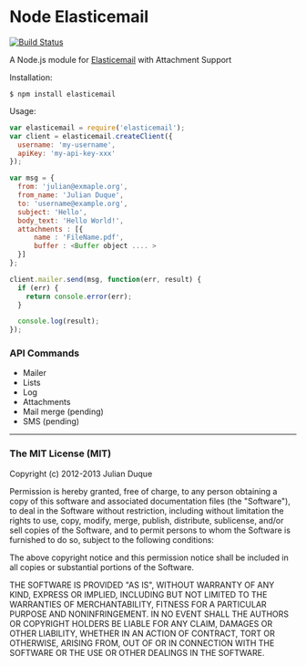# Node Elasticemail
[![Build Status](https://travis-ci.org/julianduque/node-elasticemail.png?branch=master)](https://travis-ci.org/julianduque/node-elasticemail)

A Node.js module for [Elasticemail](http://www.elasticemail.com) with Attachment Support

Installation:

```
$ npm install elasticemail
```

Usage:
``` js
var elasticemail = require('elasticemail');
var client = elasticemail.createClient({
  username: 'my-username',
  apiKey: 'my-api-key-xxx'
});

var msg = {
  from: 'julian@exmaple.org',
  from_name: 'Julian Duque',
  to: 'username@example.org',
  subject: 'Hello',
  body_text: 'Hello World!',
  attachments : [{
      name : 'FileName.pdf',
      buffer : <Buffer object .... >  
  }]
};

client.mailer.send(msg, function(err, result) {
  if (err) {
    return console.error(err);
  }

  console.log(result);
});
```

### API Commands
* Mailer
* Lists
* Log
* Attachments
* Mail merge (pending)
* SMS (pending)

---
### The MIT License (MIT)
Copyright (c) 2012-2013 Julian Duque

Permission is hereby granted, free of charge, to any person obtaining a copy of this software and associated documentation files (the "Software"), to deal in the Software without restriction, including without limitation the rights to use, copy, modify, merge, publish, distribute, sublicense, and/or sell copies of the Software, and to permit persons to whom the Software is furnished to do so, subject to the following conditions:

The above copyright notice and this permission notice shall be included in all copies or substantial portions of the Software.

THE SOFTWARE IS PROVIDED "AS IS", WITHOUT WARRANTY OF ANY KIND, EXPRESS OR IMPLIED, INCLUDING BUT NOT LIMITED TO THE WARRANTIES OF MERCHANTABILITY, FITNESS FOR A PARTICULAR PURPOSE AND NONINFRINGEMENT. IN NO EVENT SHALL THE AUTHORS OR COPYRIGHT HOLDERS BE LIABLE FOR ANY CLAIM, DAMAGES OR OTHER LIABILITY, WHETHER IN AN ACTION OF CONTRACT, TORT OR OTHERWISE, ARISING FROM, OUT OF OR IN CONNECTION WITH THE SOFTWARE OR THE USE OR OTHER DEALINGS IN THE SOFTWARE.
